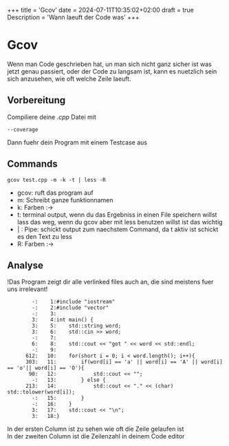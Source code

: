 +++
title = 'Gcov'
date = 2024-07-11T10:35:02+02:00
draft = true
Description = 'Wann laeuft der Code was'
+++

# Gcov
Wenn man Code geschrieben hat, un man sich nicht ganz sicher ist was jetzt genau passiert, oder der Code zu langsam ist, kann es nuetzlich sein sich anzusehen, wie oft welche Zeile laeuft.
## Vorbereitung
Compiliere deine *.cpp* Datei mit
```
--coverage
```
Dann fuehr dein Program mit einem Testcase aus
## Commands
```
gcov test.cpp -m -k -t | less -R
```
- gcov: ruft das program auf
- m: Schreibt ganze funktionnamen
- k: Farben :->
- t: terminal output, wenn du das Ergebniss in einen File speichern willst lass das weg, wenn du gcov aber mit less benutzen willst ist das wichtig
- | : Pipe: schickt output zum naechstem Command, da t aktiv ist schickt es den Text zu less
- R: Farben :->
## Analyse
!Das Program zeigt dir alle verlinked files auch an, die sind meistens fuer uns irrelevant!
```
        -:    1:#include "iostream"
        -:    2:#include "vector"
        -:    3:
        3:    4:int main() {
        3:    5:    std::string word;
        3:    6:    std::cin >> word;
        -:    7:
        6:    8:    std::cout << "got " << word << std::endl;
        -:    9:
      612:   10:    for(short i = 0; i < word.length(); i++){
      303:   11:        if(word[i] == 'a' || word[i] == 'A' || word[i] == 'o'|| word[i] == 'O'){
       90:   12:            std::cout << "";
        -:   13:        } else {
      213:   14:            std::cout << "." << (char) std::tolower(word[i]);
        -:   15:        }
        -:   16:    }
        3:   17:    std::cout << "\n";
        3:   18:}
```
In der ersten Column ist zu sehen wie oft die Zeile gelaufen ist\
In der zweiten Column ist die Zeilenzahl in deinem Code editor
